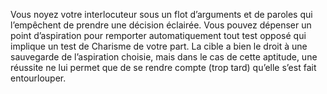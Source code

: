﻿---
id: subclass_cunning_ruffian_fr.md#flot-de-paroles
name: Flot de paroles
---

Vous noyez votre interlocuteur sous un flot d’arguments et de paroles qui l’empêchent de prendre une décision éclairée. Vous pouvez dépenser un point d’aspiration pour remporter automatiquement tout test opposé qui implique un test de Charisme de votre part. La cible a bien le droit à une sauvegarde de l’aspiration choisie, mais dans le cas de cette aptitude, une réussite ne lui permet que de se rendre compte (trop tard) qu’elle s’est fait entourlouper.

